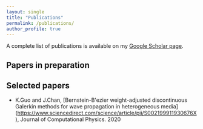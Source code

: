 ```yaml
---
layout: single
title: "Publications"
permalink: /publications/
author_profile: true
---
```


A complete list of publications is available on my [Google Scholar page](https://scholar.google.com/citations?user=fgK0xnYAAAAJ&hl=en/).

## Papers in preparation


## Selected papers
* K.Guo and J.Chan, [Bernstein-B\'ezier weight-adjusted discontinuous Galerkin methods for wave propagation in heterogeneous media] (https://www.sciencedirect.com/science/article/pii/S002199911930676X), Journal of Computational Physics. 2020
